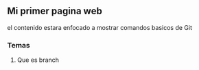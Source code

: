 ## Mi primer pagina web

el contenido estara enfocado a mostrar comandos basicos de Git

### Temas
1. Que es branch
